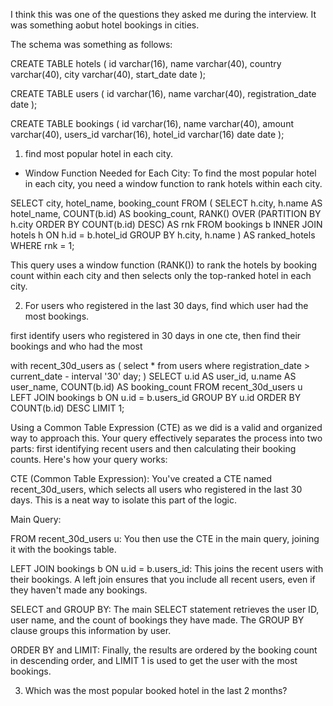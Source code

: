 I think this was one of the questions they asked me during the interview. It was something aobut hotel bookings in cities.

The schema was something as follows:

CREATE TABLE hotels (
    id          varchar(16),
    name        varchar(40),
    country     varchar(40),
    city        varchar(40),
    start_date  date
);

CREATE TABLE users (
    id                  varchar(16),
    name                varchar(40),
    registration_date   date
);


CREATE TABLE bookings (
    id          varchar(16),
    name        varchar(40),
    amount      varchar(40),
    users_id    varchar(16),
    hotel_id    varchar(16)
    date        date
);

1. find most popular hotel in each city.
- Window Function Needed for Each City: To find the most popular hotel in each city, you need a window function to rank hotels within each city.

SELECT 
    city, 
    hotel_name, 
    booking_count
FROM (
    SELECT 
        h.city, 
        h.name AS hotel_name, 
        COUNT(b.id) AS booking_count,
        RANK() OVER (PARTITION BY h.city ORDER BY COUNT(b.id) DESC) AS rnk
    FROM 
        bookings b
    INNER JOIN 
        hotels h ON h.id = b.hotel_id
    GROUP BY 
        h.city, h.name
) AS ranked_hotels
WHERE rnk = 1;

This query uses a window function (RANK()) to rank the hotels by booking count within each city and then selects only the top-ranked hotel in each city.

2. For users who registered in the last 30 days, find which user had the most bookings.

first identify users who registered in 30 days in one cte, then find their bookings and who had the most

with recent_30d_users as (
    select * from users where registration_date > current_date - interval '30' day;
)
SELECT 
    u.id AS user_id,
    u.name AS user_name,
    COUNT(b.id) AS booking_count
FROM 
    recent_30d_users u
LEFT JOIN 
    bookings b ON u.id = b.users_id
GROUP BY 
    u.id
ORDER BY 
    COUNT(b.id) DESC
LIMIT 1;



Using a Common Table Expression (CTE) as we did is a valid and organized way to approach this. Your query effectively separates the process into two parts: first identifying recent users and then calculating their booking counts. Here's how your query works:

CTE (Common Table Expression): You've created a CTE named recent_30d_users, which selects all users who registered in the last 30 days. This is a neat way to isolate this part of the logic.

Main Query:

FROM recent_30d_users u: You then use the CTE in the main query, joining it with the bookings table.

LEFT JOIN bookings b ON u.id = b.users_id: This joins the recent users with their bookings. A left join ensures that you include all recent users, even if they haven't made any bookings.

SELECT and GROUP BY: The main SELECT statement retrieves the user ID, user name, and the count of bookings they have made. The GROUP BY clause groups this information by user.

ORDER BY and LIMIT: Finally, the results are ordered by the booking count in descending order, and LIMIT 1 is used to get the user with the most bookings.



3. Which was the most popular booked hotel in the last 2 months?





